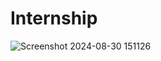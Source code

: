 # Internship

![Screenshot 2024-08-30 151126](https://github.com/user-attachments/assets/df18c611-3e3f-42cd-bff4-b486033d5e02)
